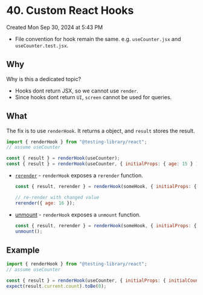 # 40. Custom React Hooks
Created Mon Sep 30, 2024 at 5:43 PM

- File convention for hook remain the same. e.g. `useCounter.jsx` and `useCounter.test.jsx`.

## Why
Why is this a dedicated topic? 
- Hooks dont return JSX, so we cannot use `render`.
- Since hooks dont return `UI`, `screen` cannot be used for queries.


## What
The fix is to use `renderHook`. It returns a object, and `result` stores the result.

```jsx
import { renderHook } from "@testing-library/react";
// assume useCounter

const { result } = renderHook(useCounter);
const { result } = renderHook(useCounter, { initialProps: { age: 15 } ); // passing props
```

- [`rerender`](https://testing-library.com/docs/react-testing-library/api/#rerender-1) - `renderHook` exposes a `rerender` function.
	```jsx
	const { result, rerender } = renderHook(someHook, { initialProps: { age: 15 } });
	
	// re-render with changed value
	rerender({ age: 16 });
	```
- [unmount](https://testing-library.com/docs/react-testing-library/api/#unmount-1) - `renderHook` exposes a `unmount` function.
	```jsx
	const { result, rerender } = renderHook(someHook, { initialProps: { age: 15 } });
	unmount();
	```

## Example
```jsx
import { renderHook } from "@testing-library/react";
// assume useCounter

const { result } = renderHook(useCounter, { initialProps: { initialCount: 0 } });
expect(result.current.count).toBe(0);
```